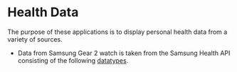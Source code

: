# Health Data

The purpose of these applications is to display personal health data from a variety of sources.

* Data from Samsung Gear 2 watch is taken from the Samsung Health API consisting of the following [datatypes](https://developer.samsung.com/health/server/api/data-types).
